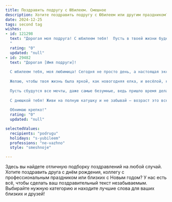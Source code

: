 ```yaml
---
title: Поздравить подругу с Юбилеем. Смешное
description: Хотите поздравить подругу с Юбилеем или другим праздником? Наш ИИ создаст незабываемое поздравление, а вы обязательно выделитесь среди других.  
date: 2024-12-25
tags: second tag
wishes:
- id: 121298
  text: "Дорогая моя подруга! С юбилеем тебя!  Пусть в твоей жизни будет столько же радости, сколько морщин у тебя появится от смеха (а их будет много, я знаю!).  Желаю тебе океан шампанского, гору подарков и такую любовь, которая заставит тебя забыть, сколько тебе сегодня лет!  В общем, будь здорова, богата и, главное, вечно молодой душой, а остальное приложится (включая новых поклонников, конечно!).  Ура!
  "
  rating: "0"
  updated: "null"
- id: 29482
  text: "Дорогая [Имя подруги]!
  
  С юбилеем тебя, моя любимица! Сегодня не просто день, а настоящая экспедиция в страну «Старше на год, но мудрее на два»!
  
  Желаю, чтобы твоя жизнь была яркой, как новогодняя елка, и весёлой, как раздача предновогодних подарков. Пусть проблемы обходят тебя стороной, словно ты — главный герой комедийного фильма, а счастье сваливается на голову, как снег, когда ты совершенно не готова!
  
  Пусть сбудутся все мечты, даже самые безумные, ведь пришло время делать то, что всегда откладывала на завтра, — например, заниматься йогой или коллекционировать открытки! Главное, не забывай, что приближаться к мудрости можно лишь веселыми шагами.
  
  С днюшкой тебя! Живи на полную катушку и не забывай — возраст это всего лишь цифра, которая, к счастью, не добавляет килограммов на весах. Ура! 🎉
  
  Обнимаю крепко!"
  rating: "0"
  updated: "null"

selectedValues:
  recipients: "podrugu"
  holidays: "s-yubileem"
  professions: "ne-vazhno"
  style: "smeshnoje"

---
```


Здесь вы найдете отличную подборку поздравлений на любой случай.
Хотите поздравить друга с днём рождения, коллегу с профессиональным праздником или близких с Новым годом? У нас есть всё, чтобы сделать ваш поздравительный текст незабываемым. Выбирайте нужную категорию и находите лучшие слова для ваших близких и друзей!

